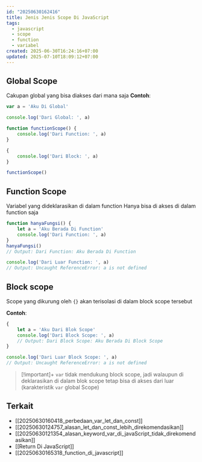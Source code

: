 ```yaml
---
id: "20250630162416"
title: Jenis Jenis Scope Di JavaScript
tags:
  - javascript
  - scope
  - function
  - variabel
created: 2025-06-30T16:24:16+07:00
updated: 2025-07-10T18:09:12+07:00
---
```


## Global Scope

Cakupan global yang bisa diakses dari mana saja
**Contoh**:

```javascript
var a = 'Aku Di Global'

console.log('Dari Global: ', a)

function functionScope() {
	console.log('Dari Function: ', a)
}

{
	console.log('Dari Block: ', a)
}

functionScope()
```

## Function Scope

Variabel yang dideklarasikan di dalam function Hanya bisa di akses di dalam function saja

```javascript
function hanyaFungsi() {
	let a = 'Aku Berada Di Function'
	console.log('Dari Function: ', a)
}
hanyaFungsi()
// Output: Dari Function: Aku Berada Di Function

console.log('Dari Luar Function: ', a)
// Output: Uncaught ReferenceError: a is not defined
```

## Block scope

Scope yang dikurung oleh `{}` akan terisolasi di dalam block scope tersebut

**Contoh**:

```javascript
{
	let a = 'Aku Dari Blok Scope'
	console.log('Dari Block Scope: ', a)
	// Output: Dari Block Scope: Aku Berada Di Block Scope
}

console.log('Dari Luar Block Scope: ', a)
// Output: Uncaught ReferenceError: a is not defined
```

> [!important]+
> `var` tidak mendukung block scope, jadi walaupun di deklarasikan di dalam blok scope tetap bisa di akses dari luar (karakteristik `var` global Scope)

## Terkait

- [[20250630160418_perbedaan_var_let_dan_const]]
- [[20250630124757_alasan_let_dan_const_lebih_direkomendasikan]]
- [[20250630121354_alasan_keyword_var_di_javaScript_tidak_direkomendasikan]]
- [[Return Di JavaScript]]
- [[20250630165318_function_di_javascript]]
